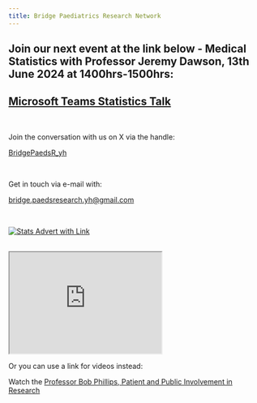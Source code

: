 ```yaml
---
title: Bridge Paediatrics Research Network
---
```


## Join our next event at the link below - Medical Statistics with Professor Jeremy Dawson, 13th June 2024 at 1400hrs-1500hrs:

## [Microsoft Teams Statistics Talk](https://tinyurl.com/959md8pr)
<br /> 

Join the conversation with us on X via the handle:<br /> 

[BridgePaedsR_yh](https://twitter.com/BridgePaedsR_yh)

<br /> 

Get in touch via e-mail with:<br /> 

[bridge.paedsresearch.yh@gmail.com](https://bridge.paedsresearch.yh@gmail.com)

<!-- comments are hidden like this -->
<!-- ![Stats Advert](/bridgepaediatrics/docs/assets/Email_footer_Dawson_stats.PNG)-->

<br /> 

<a href="https://tinyurl.com/959md8pr">![Stats Advert with Link](/bridgepaediatrics/docs/assets/Email_footer_Dawson_stats.PNG)</a>

<br /> 

<iframe src="https://drive.google.com/file/d/1htpg3K_-uy0FiOP7nzEYNYGcTSDqNz3h/preview" width="300" height="200" allow="autoplay"></iframe>

<!-- <iframe width="190" height="105" src="https://www.youtube.com/embed/wWCHrONFfYQ?si=2z2IJg_2dNQfUKwK" title="YouTube video player" frameborder="0" allow="accelerometer; autoplay; clipboard-write; encrypted-media; gyroscope; picture-in-picture; web-share" referrerpolicy="strict-origin-when-cross-origin" allowfullscreen></iframe> -->

<br /> 

Or you can use a link for videos instead:<br /> 

Watch the [Professor Bob Phillips, Patient and Public Involvement in Research](https://drive.google.com/file/d/1htpg3K_-uy0FiOP7nzEYNYGcTSDqNz3h/view?usp=drive_link)
